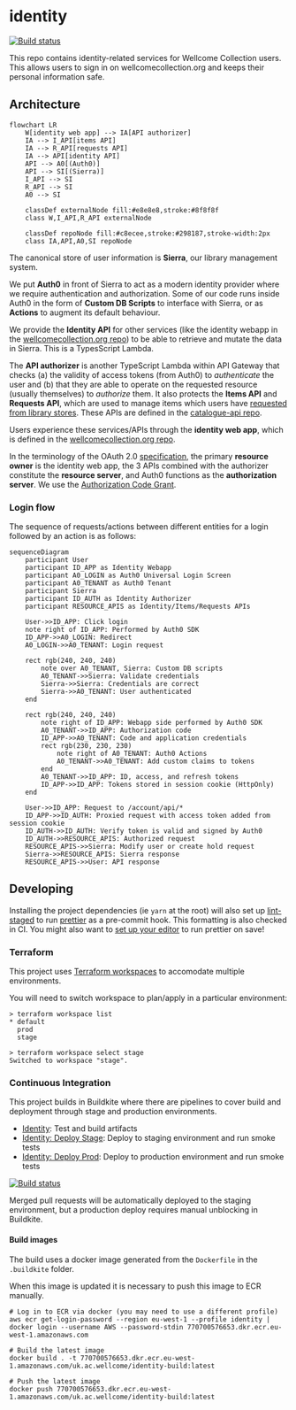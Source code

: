 # identity

[![Build status](https://badge.buildkite.com/965e1197af1ac22887636ef8cbd4b5bba98e7ab656e42fa574.svg?branch=main)](https://buildkite.com/wellcomecollection/identity)

This repo contains identity-related services for Wellcome Collection users.
This allows users to sign in on wellcomecollection.org and keeps their personal information safe.



## Architecture

```mermaid
flowchart LR
    W[identity web app] --> IA[API authorizer]
    IA --> I_API[items API]
    IA --> R_API[requests API]
    IA --> API[identity API]
    API --> A0[(Auth0)]
    API --> SI[(Sierra)]
    I_API --> SI
    R_API --> SI
    A0 --> SI

    classDef externalNode fill:#e8e8e8,stroke:#8f8f8f
    class W,I_API,R_API externalNode

    classDef repoNode fill:#c8ecee,stroke:#298187,stroke-width:2px
    class IA,API,A0,SI repoNode
```

The canonical store of user information is **Sierra**, our library management system.

We put **Auth0** in front of Sierra to act as a modern identity provider where we require authentication and authorization. Some of our code runs inside Auth0 in the form of **Custom DB Scripts** to interface with Sierra, or as **Actions** to augment its default behaviour.

We provide the **Identity API** for other services (like the identity webapp in the [wellcomecollection.org repo](https://github.com/wellcomecollection/wellcomecollection.org)) to be able to retrieve and mutate the data in Sierra. This is a TypesScript Lambda.

The **API authorizer** is another TypeScript Lambda within API Gateway that checks (a) the validity of access tokens (from Auth0) to _authenticate_ the user and (b) that they are able to operate on the requested resource (usually themselves) to _authorize_ them. It also protects the **Items API** and **Requests API**, which are used to manage items which users have [requested from library stores][stores]. These APIs are defined in the [catalogue-api repo][api]. 

Users experience these services/APIs through the **identity web app**, which is defined in the [wellcomecollection.org repo](https://github.com/wellcomecollection/wellcomecollection.org).

In the terminology of the OAuth 2.0 [specification](https://datatracker.ietf.org/doc/html/rfc6749), the primary **resource owner** is the identity web app, the 3 APIs combined with the authorizer constitute the **resource server**, and Auth0 functions as the **authorization server**. We use the [Authorization Code Grant](https://auth0.com/docs/get-started/authentication-and-authorization-flow/authorization-code-flow).

[stores]: https://wellcomecollection.org/pages/X_2eexEAACQAZLBi
[api]: https://github.com/wellcomecollection/catalogue-api

### Login flow
The sequence of requests/actions between different entities for a login followed by an action is as follows:
```mermaid
sequenceDiagram
    participant User
    participant ID_APP as Identity Webapp
    participant A0_LOGIN as Auth0 Universal Login Screen
    participant A0_TENANT as Auth0 Tenant
    participant Sierra
    participant ID_AUTH as Identity Authorizer
    participant RESOURCE_APIS as Identity/Items/Requests APIs

    User->>ID_APP: Click login
    note right of ID_APP: Performed by Auth0 SDK
    ID_APP->>A0_LOGIN: Redirect
    A0_LOGIN->>A0_TENANT: Login request

    rect rgb(240, 240, 240)
        note over A0_TENANT, Sierra: Custom DB scripts
        A0_TENANT->>Sierra: Validate credentials
        Sierra->>Sierra: Credentials are correct
        Sierra->>A0_TENANT: User authenticated
    end

    rect rgb(240, 240, 240)
        note right of ID_APP: Webapp side performed by Auth0 SDK
        A0_TENANT->>ID_APP: Authorization code
        ID_APP->>A0_TENANT: Code and application credentials
        rect rgb(230, 230, 230)
            note right of A0_TENANT: Auth0 Actions
            A0_TENANT->>A0_TENANT: Add custom claims to tokens
        end
        A0_TENANT->>ID_APP: ID, access, and refresh tokens
        ID_APP->>ID_APP: Tokens stored in session cookie (HttpOnly)
    end

    User->>ID_APP: Request to /account/api/*
    ID_APP->>ID_AUTH: Proxied request with access token added from session cookie
    ID_AUTH->>ID_AUTH: Verify token is valid and signed by Auth0
    ID_AUTH->>RESOURCE_APIS: Authorized request
    RESOURCE_APIS->>Sierra: Modify user or create hold request
    Sierra->>RESOURCE_APIS: Sierra response
    RESOURCE_APIS->>User: API response
```

## Developing

Installing the project dependencies (ie `yarn` at the root) will also set up [lint-staged](https://github.com/okonet/lint-staged) to run [prettier](https://prettier.io/) as a pre-commit hook. This formatting is also checked in CI. You might also want to [set up your editor](https://prettier.io/docs/en/editors.html) to run prettier on save!

### Terraform

This project uses [Terraform workspaces](https://www.terraform.io/docs/language/state/workspaces.html) to accomodate multiple environments.

You will need to switch workspace to plan/apply in a particular environment:

```
> terraform workspace list
* default
  prod
  stage

> terraform workspace select stage
Switched to workspace "stage".
```

### Continuous Integration

This project builds in Buildkite where there are pipelines to cover build and deployment through stage and production environments.

- [Identity](https://buildkite.com/wellcomecollection/identity): Test and build artifacts
- [Identity: Deploy Stage](https://buildkite.com/wellcomecollection/identity-deploy-stage): Deploy to staging environment and run smoke tests
- [Identity: Deploy Prod](https://buildkite.com/wellcomecollection/identity-deploy-prod): Deploy to production environment and run smoke tests

[![Build status](https://badge.buildkite.com/965e1197af1ac22887636ef8cbd4b5bba98e7ab656e42fa574.svg?branch=main)](https://buildkite.com/wellcomecollection/identity)

Merged pull requests will be automatically deployed to the staging environment, but a production deploy requires manual unblocking in Buildkite.

#### Build images

The build uses a docker image generated from the `Dockerfile` in the `.buildkite` folder.

When this image is updated it is necessary to push this image to ECR manually.

```
# Log in to ECR via docker (you may need to use a different profile)
aws ecr get-login-password --region eu-west-1 --profile identity | docker login --username AWS --password-stdin 770700576653.dkr.ecr.eu-west-1.amazonaws.com

# Build the latest image
docker build . -t 770700576653.dkr.ecr.eu-west-1.amazonaws.com/uk.ac.wellcome/identity-build:latest

# Push the latest image
docker push 770700576653.dkr.ecr.eu-west-1.amazonaws.com/uk.ac.wellcome/identity-build:latest
```
